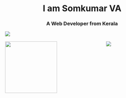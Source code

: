 <h1 align="center">I am Somkumar VA</h1>
<h3 align="center">A Web Developer from Kerala</h3>

<div align="left" margin-bottom="10px">
<img align="center" src="https://github-profile-trophy.vercel.app/?username=somkumarav&theme=onedark&margin-w=15&margin-h=15&column=7"/>
</div>

</br>

<div align="center">
<img height="170" align="left" src="https://github-readme-stats.vercel.app/api?username=somkumarav&count_private=true&include_all_commits=true&theme=discord"/>
<img src="https://github-readme-stats.vercel.app/api/top-langs/?username=somkumarav&layout=compact&theme=onedark&langs_count=15" />
</div>
